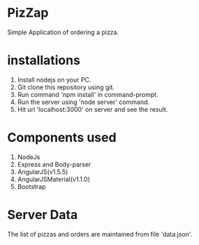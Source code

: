 # PizZap
Simple Application of ordering a pizza.

# installations
1. Install nodejs on your PC.
2. Git clone this repository using git.
3. Run command 'npm install' in command-prompt.
4. Run the server using 'node server' command.
5. Hit url 'localhost:3000' on server and see the result.

# Components used
1. NodeJs
2. Express and Body-parser
3. AngularJS(v1.5.5)
4. AngularJSMaterial(v1.1.0)
5. Bootstrap

# Server Data
The list of pizzas and orders are maintained from file 'data.json'. 
